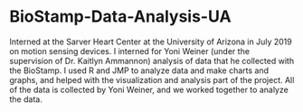 # BioStamp-Data-Analysis-UA

Interned at the Sarver Heart Center at the University of Arizona in July 2019 on motion sensing devices. I interned for Yoni Weiner (under the supervision of Dr. Kaitlyn Ammannon) analysis of data that he collected with the BioStamp. I used R and JMP to analyze data and make charts and graphs, and helped with the visualization and analysis part of the project. All of the data is collected by Yoni Weiner, and we worked together to analyze the data. 
